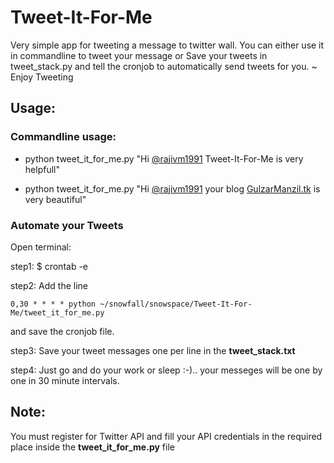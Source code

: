 Tweet-It-For-Me
===============

Very simple app for tweeting a message to twitter wall. You can either use it in commandline to tweet your message or Save your tweets in tweet_stack.py and tell the cronjob to automatically send tweets for you. ~ Enjoy Tweeting

Usage:
------

### Commandline usage:

- python tweet_it_for_me.py "Hi [@rajivm1991](http://twitter.com/rajivm1991) Tweet-It-For-Me is very helpfull"
    
- python tweet_it_for_me.py "Hi [@rajivm1991](http://twitter.com/rajivm1991) your blog [GulzarManzil.tk](http://gulzarmanzil.tk) is very beautiful"

### Automate your Tweets

Open terminal:
    
step1: $ crontab -e

step2: Add the line 

    0,30 * * * * python ~/snowfall/snowspace/Tweet-It-For-Me/tweet_it_for_me.py

and save the cronjob file.

step3: Save your tweet messages one per line in the **tweet_stack.txt**
    
step4: Just go and do your work or sleep :-).. your messeges will be one by one in 30 minute intervals.

Note:
-----

You must register for Twitter API and fill your API credentials in the required place inside the **tweet_it_for_me.py** file